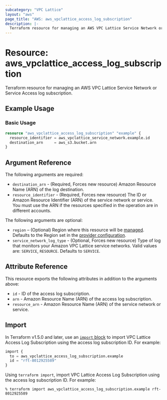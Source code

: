```yaml
---
subcategory: "VPC Lattice"
layout: "aws"
page_title: "AWS: aws_vpclattice_access_log_subscription"
description: |-
  Terraform resource for managing an AWS VPC Lattice Service Network or Services Access log subscription.
---
```


# Resource: aws_vpclattice_access_log_subscription

Terraform resource for managing an AWS VPC Lattice Service Network or Service Access log subscription.

## Example Usage

### Basic Usage

```terraform
resource "aws_vpclattice_access_log_subscription" "example" {
  resource_identifier = aws_vpclattice_service_network.example.id
  destination_arn     = aws_s3.bucket.arn
}
```

## Argument Reference

The following arguments are required:

* `destination_arn` - (Required, Forces new resource) Amazon Resource Name (ARN) of the log destination.
* `resource_identifier` - (Required, Forces new resource) The ID or Amazon Resource Identifier (ARN) of the service network or service. You must use the ARN if the resources specified in the operation are in different accounts.

The following arguments are optional:

* `region` – (Optional) Region where this resource will be [managed](https://docs.aws.amazon.com/general/latest/gr/rande.html#regional-endpoints). Defaults to the Region set in the [provider configuration](https://registry.terraform.io/providers/hashicorp/aws/latest/docs#aws-configuration-reference).
* `service_network_log_type` - (Optional, Forces new resource) Type of log that monitors your Amazon VPC Lattice service networks. Valid values are: `SERVICE`, `RESOURCE`. Defaults to `SERVICE`.

## Attribute Reference

This resource exports the following attributes in addition to the arguments above:

* `id` - ID of the access log subscription.
* `arn` - Amazon Resource Name (ARN) of the access log subscription.
* `resource_arn` - Amazon Resource Name (ARN) of the service network or service.

## Import

In Terraform v1.5.0 and later, use an [`import` block](https://developer.hashicorp.com/terraform/language/import) to import VPC Lattice Access Log Subscription using the access log subscription ID. For example:

```terraform
import {
  to = aws_vpclattice_access_log_subscription.example
  id = "rft-8012925589"
}
```

Using `terraform import`, import VPC Lattice Access Log Subscription using the access log subscription ID. For example:

```console
% terraform import aws_vpclattice_access_log_subscription.example rft-8012925589
```
